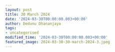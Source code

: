 ```yaml
---
layout: post
title: 30 March 2024
date: '2024-03-30T00:00:00.003+00:00'
author: Dedunu Dhananjaya
tags:
- uncategorised
modified_time: '2024-03-30T00:00:00.003+00:00'
featured_image: 2024-03-30-30-march-2024-3.jpeg
---
```


